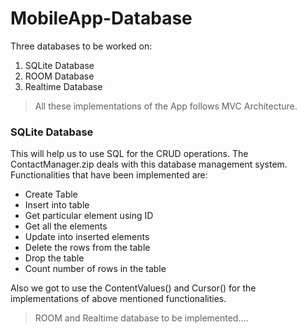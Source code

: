 # MobileApp-Database
Three databases to be worked on:
<ol>
  <li>SQLite Database</li>
  <li>ROOM Database</li>
  <li>Realtime Database</li>
</ol>

> All these implementations of the App follows MVC Architecture.

### SQLite Database
This will help us to use SQL for the CRUD operations. The ContactManager.zip deals with this database management system. Functionalities that have been implemented are:
<ul>
  <li>Create Table</li>
  <li>Insert into table</li>
  <li>Get particular element using ID</li>
  <li>Get all the elements</li>
  <li>Update into inserted elements</li>
  <li>Delete the rows from the table</li>
  <li>Drop the table</li>
  <li>Count number of rows in the table</li>
</ul>
Also we got to use the ContentValues() and Cursor() for the implementations of above mentioned functionalities.

> ROOM and Realtime database to be implemented....
